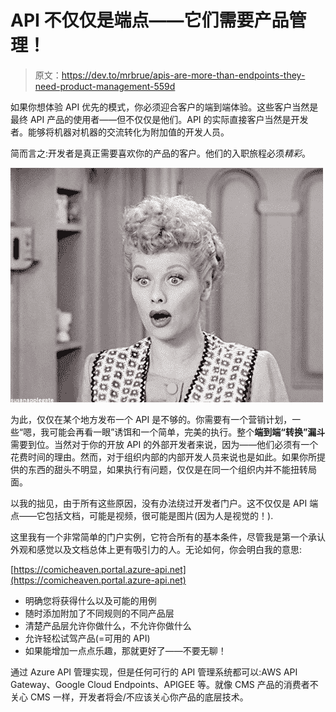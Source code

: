 # API 不仅仅是端点——它们需要产品管理！

> 原文：<https://dev.to/mrbrue/apis-are-more-than-endpoints-they-need-product-management-559d>

如果你想体验 API 优先的模式，你必须迎合客户的端到端体验。这些客户当然是最终 API 产品的使用者——但不仅仅是他们。API 的实际直接客户当然是开发者。能够将机器对机器的交流转化为附加值的开发人员。

简而言之:开发者是真正需要喜欢你的产品的客户。他们的入职旅程必须*精彩*。

[![alt text](img/1dabee808c2d3e7147f30d69a10590d1.png "Don't you say")](https://i.giphy.com/media/uQ1IhcydV7k64/giphy.gif)

为此，仅仅在某个地方发布一个 API 是不够的。你需要有一个营销计划，一些“嗯，我可能会再看一眼”诱饵和一个简单，完美的执行。整个**端到端“转换”漏斗**需要到位。当然对于你的开放 API 的外部开发者来说，因为——他们必须有一个花费时间的理由。然而，对于组织内部的内部开发人员来说也是如此。如果你所提供的东西的甜头不明显，如果执行有问题，仅仅是在同一个组织内并不能扭转局面。

以我的拙见，由于所有这些原因，没有办法绕过开发者门户。这不仅仅是 API 端点——它包括文档，可能是视频，很可能是图片(因为人是视觉的！).

这里我有一个非常简单的门户实例，它符合所有的基本条件，尽管我是第一个承认外观和感觉以及文档总体上更有吸引力的人。无论如何，你会明白我的意思:

[https://comicheaven.portal.azure-api.net](https://comicheaven.portal.azure-api.net)

*   明确您将获得什么以及可能的用例
*   随时添加附加了不同规则的不同产品层
*   清楚产品层允许你做什么，不允许你做什么
*   允许轻松试驾产品(=可用的 API)
*   如果能增加一点点乐趣，那就更好了——不要无聊！

通过 Azure API 管理实现，但是任何可行的 API 管理系统都可以:AWS API Gateway、Google Cloud Endpoints、APIGEE 等。就像 CMS 产品的消费者不关心 CMS 一样，开发者将会/不应该关心你产品的底层技术。
